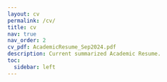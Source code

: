 ```yaml
---
layout: cv
permalink: /cv/
title: cv
nav: true
nav_order: 2
cv_pdf: AcademicResume_Sep2024.pdf
description: Current summarized Academic Resume.
toc:
  sidebar: left
---
```

